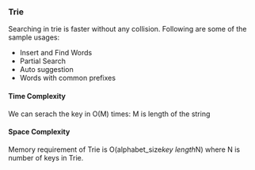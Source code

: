 ### Trie

Searching in trie is faster without any collision. Following are some of the
sample usages:

- Insert and Find Words
- Partial Search
- Auto suggestion
- Words with common prefixes

#### Time Complexity
We can serach the key in O(M) times: M is length of the string
    
#### Space Complexity
Memory requirement of Trie is O(alphabet_size*key length*N)
where N is number of keys in Trie.



